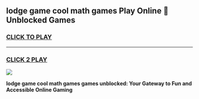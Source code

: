 
## lodge game cool math games Play Online 👋 Unblocked Games
<h3>
<a href="https://news.freeplayer.one?title=lodge_game_cool_math_games&ref=17CMG">CLICK TO PLAY</a></h3>
<hr>

<h3>
<a href="https://news.freeplayer.one?title=lodge_game_cool_math_games&ref=17CMG">CLICK 2 PLAY</a>
  
</h3>

<a href="https://news.freeplayer.one?title=lodge_game_cool_math_games&ref=17CMG/"><img src="https://clearcache.store/games.png"></a>


**lodge game cool math games games unblocked: Your Gateway to Fun and Accessible Online Gaming**
